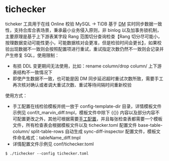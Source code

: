 # tichecker

ticheker 工具用于在线 Online 校验 MySQL -> TiDB 基于 [DM](https://docs.pingcap.com/zh/tidb-data-migration/stable) 实时同步数据一致性，支持合库合表场景，秉承最小业务侵入原则，非 binlog 以及加事务锁机制，主要原理是基于上下游表某字段 Rang 范围切分查询检查【Rang 切分尽可能小，按理数据变动可能性更小，可能数据核对会更准，但是检验时间会更长】，如果校验出现数据不一致则会按照配置项进行重试，重试指定次数仍然不一致则会记录并产生修复 SQL，使用限制：

- 有损 DDL 变更期间无法使用，比如：rename column/drop column/ 上下游表结构不一致情况下
- 即使产生数据不一致，也可能是因 DM 同步延迟超时重试次数所致，需要手工再次核对确认或者调大重试次数、重试等待间隔时间重新校验

使用方式：

- 手工配置在线检验模板并统一放于 config-template-dir 目录，详情模板文件示例见 conf/t_marvin_diff.tmpl，模板文件中除下 {{}} 内容以及部分内容不可配置更改之外，其他可根据需要[手工配置](https://docs.pingcap.com/zh/tidb/stable/sync-diff-inspector-overview#sync-diff-inspector-用户文档)，并且每张检查表都需要一个模板文件，所有检查表会根据模板文件以及 tichecker.toml 配置文件 base-table-column/ split-table-rows 自动生成 sync-diff-inspector 配置文件，模板文件命名格式：tableName_diff.tmpl
- 详情配置文件示例见 conf/tichecker.toml

```
$ ./tichecker --config tichecker.toml
```

